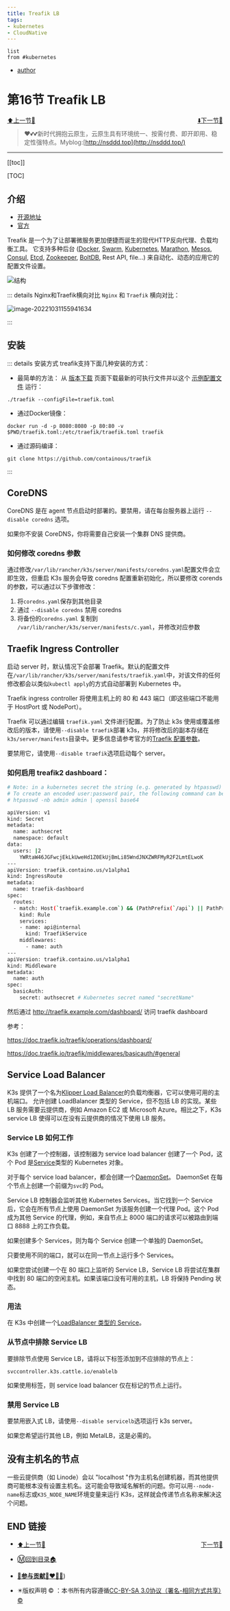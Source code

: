 ```yaml
---
title: Treafik LB
tags: 
- kubernetes
- CloudNative
---
```


```dataview
list
from #kubernetes
```
+ [author](http://nsddd.top)

# 第16节 Treafik LB

<div><a href = '15.md' style='float:left'>⬆️上一节🔗  </a><a href = '17.md' style='float: right'>  ⬇️下一节🔗</a></div>
<br>

> ❤️💕💕新时代拥抱云原生，云原生具有环境统一、按需付费、即开即用、稳定性强特点。Myblog:[http://nsddd.top](http://nsddd.top/)

---
[[toc]]

[TOC]

## 介绍

+ [开源地址](https://github.com/traefik/traefik)
+ [官方](https://traefik.io/)

Treafik 是一个为了让部署微服务更加便捷而诞生的现代HTTP反向代理、负载均衡工具。 它支持多种后台 ([Docker](https://www.docker.com/), [Swarm](https://docs.docker.com/swarm), [Kubernetes](https://kubernetes.io/), [Marathon](https://mesosphere.github.io/marathon/), [Mesos](https://github.com/apache/mesos), [Consul](https://www.consul.io/), [Etcd](https://coreos.com/etcd/), [Zookeeper](https://zookeeper.apache.org/), [BoltDB](https://github.com/boltdb/bolt), Rest API, file…) 来自动化、动态的应用它的配置文件设置。

![结构](http://sm.nsddd.top/smarchitecture.png)



::: details Nginx和Traefik横向对比
`Nginx` 和 `Traefik` 横向对比：

![image-20221031155941634](http://sm.nsddd.top/smimage-20221031155941634.png)

:::



## 安装

::: details 安装方式
treafik支持下面几种安装的方式：

+ 最简单的方法： 从 [版本下载](https://github.com/containous/traefik/releases) 页面下载最新的可执行文件并以这个 [示例配置文件](https://raw.githubusercontent.com/containous/traefik/master/traefik.sample.toml) 运行：

```shell
./traefik --configFile=traefik.toml
```



+ 通过Docker镜像：

```shell
docker run -d -p 8080:8080 -p 80:80 -v $PWD/traefik.toml:/etc/traefik/traefik.toml traefik
```



+ 通过源码编译：

```shell
git clone https://github.com/containous/traefik
```

:::



## CoreDNS

CoreDNS 是在 agent 节点启动时部署的。要禁用，请在每台服务器上运行 `--disable coredns` 选项。

如果你不安装 CoreDNS，你将需要自己安装一个集群 DNS 提供商。

### 如何修改 coredns 参数

通过修改`/var/lib/rancher/k3s/server/manifests/coredns.yaml`配置文件会立即生效，但重启 K3s 服务会导致 coredns 配置重新初始化，所以要修改 corends 的参数，可以通过以下步骤修改：

1. 将`coredns.yaml`保存到其他目录
2. 通过 `--disable coredns` 禁用 coredns
3. 将备份的`coredns.yaml` 复制到 `/var/lib/rancher/k3s/server/manifests/c.yaml`，并修改对应参数



## Traefik Ingress Controller

启动 server 时，默认情况下会部署 Traefik。默认的配置文件在`/var/lib/rancher/k3s/server/manifests/traefik.yaml`中，对该文件的任何修改都会以类似`kubectl apply`的方式自动部署到 Kubernetes 中。

Traefik ingress controller 将使用主机上的 80 和 443 端口（即这些端口不能用于 HostPort 或 NodePort）。

Traefik 可以通过编辑 `traefik.yaml` 文件进行配置。为了防止 k3s 使用或覆盖修改后的版本，请使用`--disable traefik`部署 k3s，并将修改后的副本存储在`k3s/server/manifests`目录中。更多信息请参考官方的[Traefik 配置参数](https://github.com/helm/charts/tree/master/stable/traefik#configuration)。

要禁用它，请使用`--disable traefik`选项启动每个 server。



### 如何启用 treafik2 dashboard：

```bash
# Note: in a kubernetes secret the string (e.g. generated by htpasswd) must be base64-encoded first.
# To create an encoded user:password pair, the following command can be used:
# htpasswd -nb admin admin | openssl base64

apiVersion: v1
kind: Secret
metadata:
  name: authsecret
  namespace: default
data:
  users: |2
    YWRtaW46JGFwcjEkLkUweHd1Z0EkUjBmLi85WndJNXZWRFMyR2F2LmtELwoK
---
apiVersion: traefik.containo.us/v1alpha1
kind: IngressRoute
metadata:
  name: traefik-dashboard
spec:
  routes:
  - match: Host(`traefik.example.com`) && (PathPrefix(`/api`) || PathPrefix(`/dashboard`))
    kind: Rule
    services:
    - name: api@internal
      kind: TraefikService
    middlewares:
      - name: auth
---
apiVersion: traefik.containo.us/v1alpha1
kind: Middleware
metadata:
  name: auth
spec:
  basicAuth:
    secret: authsecret # Kubernetes secret named "secretName"
```

然后通过 http://traefik.example.com/dashboard/ 访问 traefik dashboard

参考：

https://doc.traefik.io/traefik/operations/dashboard/

https://doc.traefik.io/traefik/middlewares/basicauth/#general

## Service Load Balancer

K3s 提供了一个名为[Klipper Load Balancer](https://github.com/rancher/klipper-lb)的负载均衡器，它可以使用可用的主机端口。 允许创建 LoadBalancer 类型的 Service，但不包括 LB 的实现。某些 LB 服务需要云提供商，例如 Amazon EC2 或 Microsoft Azure。相比之下，K3s service LB 使得可以在没有云提供商的情况下使用 LB 服务。

### Service LB 如何工作

K3s 创建了一个控制器，该控制器为 service load balancer 创建了一个 Pod，这个 Pod 是[Service](https://kubernetes.io/docs/concepts/services-networking/service/)类型的 Kubernetes 对象。

对于每个 service load balancer，都会创建一个[DaemonSet](https://kubernetes.io/docs/concepts/workloads/controllers/daemonset/)。 DaemonSet 在每个节点上创建一个前缀为`svc`的 Pod。

Service LB 控制器会监听其他 Kubernetes Services。当它找到一个 Service 后，它会在所有节点上使用 DaemonSet 为该服务创建一个代理 Pod。这个 Pod 成为其他 Service 的代理，例如，来自节点上 8000 端口的请求可以被路由到端口 8888 上的工作负载。

如果创建多个 Services，则为每个 Service 创建一个单独的 DaemonSet。

只要使用不同的端口，就可以在同一节点上运行多个 Services。

如果您尝试创建一个在 80 端口上监听的 Service LB，Service LB 将尝试在集群中找到 80 端口的空闲主机。如果该端口没有可用的主机，LB 将保持 Pending 状态。

### 用法

在 K3s 中创建一个[LoadBalancer 类型的 Service](https://kubernetes.io/docs/concepts/services-networking/service/#loadbalancer)。

### 从节点中排除 Service LB

要排除节点使用 Service LB，请将以下标签添加到不应排除的节点上：

```
svccontroller.k3s.cattle.io/enablelb
```

如果使用标签，则 service load balancer 仅在标记的节点上运行。

### 禁用 Service LB

要禁用嵌入式 LB，请使用`--disable servicelb`选项运行 k3s server。

如果您希望运行其他 LB，例如 MetalLB，这是必需的。

## 没有主机名的节点

一些云提供商（如 Linode）会以 "localhost "作为主机名创建机器，而其他提供商可能根本没有设置主机名。这可能会导致域名解析的问题。你可以用`--node-name`标志或`K3S_NODE_NAME`环境变量来运行 K3s，这样就会传递节点名称来解决这个问题。





## END 链接

<ul><li><div><a href = '15.md' style='float:left'>⬆️上一节🔗  </a><a href = '17.md' style='float: right'>  ️下一节🔗</a></div></li></ul>

+ [Ⓜ️回到目录🏠](../README.md)

+ [**🫵参与贡献💞❤️‍🔥💖**](https://nsddd.top/archives/contributors))

+ ✴️版权声明 &copy; ：本书所有内容遵循[CC-BY-SA 3.0协议（署名-相同方式共享）&copy;](http://zh.wikipedia.org/wiki/Wikipedia:CC-by-sa-3.0协议文本) 

